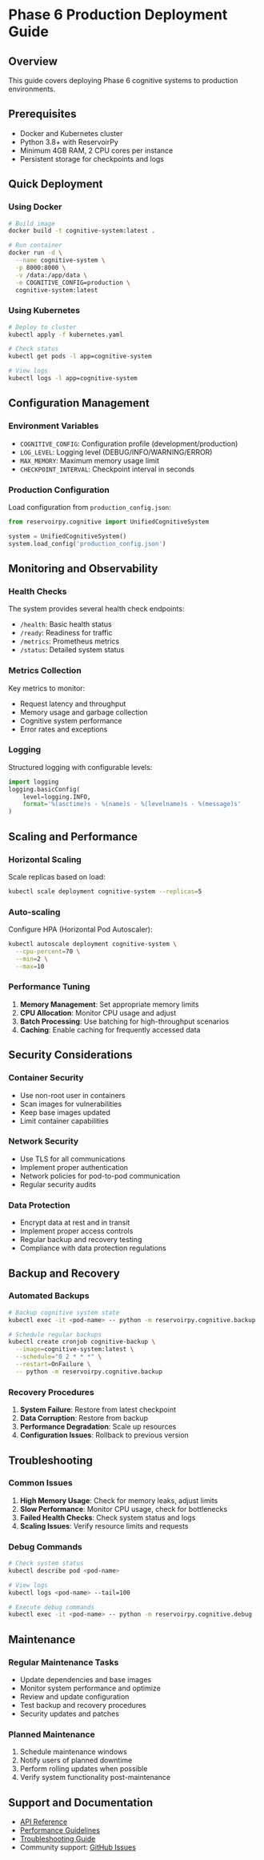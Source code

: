 # Phase 6 Production Deployment Guide

## Overview
This guide covers deploying Phase 6 cognitive systems to production environments.

## Prerequisites
- Docker and Kubernetes cluster
- Python 3.8+ with ReservoirPy
- Minimum 4GB RAM, 2 CPU cores per instance
- Persistent storage for checkpoints and logs

## Quick Deployment

### Using Docker
```bash
# Build image
docker build -t cognitive-system:latest .

# Run container
docker run -d \
  --name cognitive-system \
  -p 8000:8000 \
  -v /data:/app/data \
  -e COGNITIVE_CONFIG=production \
  cognitive-system:latest
```

### Using Kubernetes
```bash
# Deploy to cluster
kubectl apply -f kubernetes.yaml

# Check status
kubectl get pods -l app=cognitive-system

# View logs
kubectl logs -l app=cognitive-system
```

## Configuration Management

### Environment Variables
- `COGNITIVE_CONFIG`: Configuration profile (development/production)
- `LOG_LEVEL`: Logging level (DEBUG/INFO/WARNING/ERROR)
- `MAX_MEMORY`: Maximum memory usage limit
- `CHECKPOINT_INTERVAL`: Checkpoint interval in seconds

### Production Configuration
Load configuration from `production_config.json`:
```python
from reservoirpy.cognitive import UnifiedCognitiveSystem

system = UnifiedCognitiveSystem()
system.load_config('production_config.json')
```

## Monitoring and Observability

### Health Checks
The system provides several health check endpoints:
- `/health`: Basic health status
- `/ready`: Readiness for traffic
- `/metrics`: Prometheus metrics
- `/status`: Detailed system status

### Metrics Collection
Key metrics to monitor:
- Request latency and throughput
- Memory usage and garbage collection
- Cognitive system performance
- Error rates and exceptions

### Logging
Structured logging with configurable levels:
```python
import logging
logging.basicConfig(
    level=logging.INFO,
    format='%(asctime)s - %(name)s - %(levelname)s - %(message)s'
)
```

## Scaling and Performance

### Horizontal Scaling
Scale replicas based on load:
```bash
kubectl scale deployment cognitive-system --replicas=5
```

### Auto-scaling
Configure HPA (Horizontal Pod Autoscaler):
```bash
kubectl autoscale deployment cognitive-system \
  --cpu-percent=70 \
  --min=2 \
  --max=10
```

### Performance Tuning
1. **Memory Management**: Set appropriate memory limits
2. **CPU Allocation**: Monitor CPU usage and adjust
3. **Batch Processing**: Use batching for high-throughput scenarios
4. **Caching**: Enable caching for frequently accessed data

## Security Considerations

### Container Security
- Use non-root user in containers
- Scan images for vulnerabilities
- Keep base images updated
- Limit container capabilities

### Network Security
- Use TLS for all communications
- Implement proper authentication
- Network policies for pod-to-pod communication
- Regular security audits

### Data Protection
- Encrypt data at rest and in transit
- Implement proper access controls
- Regular backup and recovery testing
- Compliance with data protection regulations

## Backup and Recovery

### Automated Backups
```bash
# Backup cognitive system state
kubectl exec -it <pod-name> -- python -m reservoirpy.cognitive.backup

# Schedule regular backups
kubectl create cronjob cognitive-backup \
  --image=cognitive-system:latest \
  --schedule="0 2 * * *" \
  --restart=OnFailure \
  -- python -m reservoirpy.cognitive.backup
```

### Recovery Procedures
1. **System Failure**: Restore from latest checkpoint
2. **Data Corruption**: Restore from backup
3. **Performance Degradation**: Scale up resources
4. **Configuration Issues**: Rollback to previous version

## Troubleshooting

### Common Issues
1. **High Memory Usage**: Check for memory leaks, adjust limits
2. **Slow Performance**: Monitor CPU usage, check for bottlenecks
3. **Failed Health Checks**: Check system status and logs
4. **Scaling Issues**: Verify resource limits and requests

### Debug Commands
```bash
# Check system status
kubectl describe pod <pod-name>

# View logs
kubectl logs <pod-name> --tail=100

# Execute debug commands
kubectl exec -it <pod-name> -- python -m reservoirpy.cognitive.debug
```

## Maintenance

### Regular Maintenance Tasks
- Update dependencies and base images
- Monitor system performance and optimize
- Review and update configuration
- Test backup and recovery procedures
- Security updates and patches

### Planned Maintenance
1. Schedule maintenance windows
2. Notify users of planned downtime
3. Perform rolling updates when possible
4. Verify system functionality post-maintenance

## Support and Documentation
- [API Reference](../api_reference/unified_api_reference.md)
- [Performance Guidelines](../performance/performance_report.md)
- [Troubleshooting Guide](../integration_guides/troubleshooting.md)
- Community support: [GitHub Issues](https://github.com/Unicorn-Dynamics/reservoirpyml/issues)
